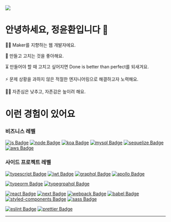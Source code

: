 <a href="https://hits.seeyoufarm.com">
  <img src="https://hits.seeyoufarm.com/api/count/incr/badge.svg?url=https%3A%2F%2Fgithub.com%2FYunhwanJung%2Fhit-counter&count_bg=%230AC8A3&title_bg=%23555555&icon=&icon_color=%23E7E7E7&title=hits&edge_flat=false"/>
</a>

# 안녕하세요, 정윤환입니다 👋

👨‍💻 Maker를 지향하는 웹 개발자에요.

🔧 만들고 고치는 것을 좋아해요.

⏳ 만들어야 할 때 고치고 싶어지면 Done is better than perfect를 되새겨요.

⚡ 문제 상황을 과하지 않은 적절한 엔지니어링으로 해결하고자 노력해요.

🧘‍♂️ 자존심은 낮추고, 자존감은 높이려 해요.


# 이런 경험이 있어요

### 비즈니스 레벨
[![js Badge](https://img.shields.io/badge/Javascript-F7DF1E?style=flat-square&logo=javascript&logoColor=black)]()
[![node Badge](https://img.shields.io/badge/Node.js-339933?style=flat-square&logo=node.js&logoColor=white)]()
[![koa Badge](https://img.shields.io/badge/Koa-33333D?style=flat-square)]()
[![mysql Badge](https://img.shields.io/badge/MySQL-4479A1?style=flat-square&logo=mysql&logoColor=white)]()
[![sequelize Badge](https://img.shields.io/badge/Sequelize-03AFEF?style=flat-square)]()
[![aws Badge](https://img.shields.io/badge/AWS-232F3E?style=flat-square&logo=amazon-aws&logoColor=white)]()

### 사이드 프로젝트 레벨
[![typescript Badge](https://img.shields.io/badge/Typescript-007ACC?style=flat-square&logo=typescript&logoColor=white)]()
[![jwt Badge](https://img.shields.io/badge/JWT-000000?style=flat-square&logo=json-web-tokens&logoColor=white)]()
[![graphql Badge](https://img.shields.io/badge/GraphQL-E10098?style=flat-square&logo=graphql&logoColor=white)]()
[![apollo Badge](https://img.shields.io/badge/Apollo-311C87?style=flat-square&logo=apollo-graphql&logoColor=white)]()

[![typeorm Badge](https://img.shields.io/badge/TypeORM-E83524?style=flat-square)]()
[![typegrpahql Badge](https://img.shields.io/badge/TypeGraphQL-2F7AAB?style=flat-square)]()

[![react Badge](https://img.shields.io/badge/React-61DAFB?style=flat-square&logo=react&logoColor=black)]()
[![next Badge](https://img.shields.io/badge/Next.js-lightgray?style=flat-square&logo=next.js&logoColor=black)]()
[![webpack Badge](https://img.shields.io/badge/Webpack-8DD6F9?style=flat-square&logo=webpack&logoColor=black)]()
[![babel Badge](https://img.shields.io/badge/Babel-F9DC3E?style=flat-square&logo=babel&logoColor=black)]()
[![styled-components Badge](https://img.shields.io/badge/StyledComponents-DB7093?style=flat-square&logo=styled-components&logoColor=white)]()
[![sass Badge](https://img.shields.io/badge/Sass-CC6699?style=flat-square&logo=sass&logoColor=white)]()

[![eslint Badge](https://img.shields.io/badge/ESLint-4B32C3?style=flat-square&logo=eslint&logoColor=white)]()
[![prettier Badge](https://img.shields.io/badge/Prettier-F7B93E?style=flat-square&logo=prettier&logoColor=white)]()

---
